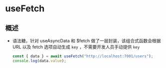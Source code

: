 # useFetch

## 概述

+ 语法糖，针对 useAsyncData 和 $fetch 做了一层封装，该组合式函数会根据 URL 以及 fetch 选项自动生成 `key` ，不需要开发人员手动提供 `key`

  ```js
  const { data } = await useFetch("http://localhost:7001/users");
  console.log(data.value);
  ```
